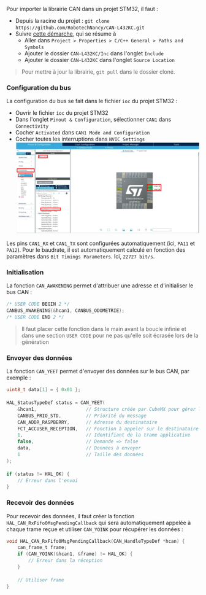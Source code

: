 [order]:       # (3)
[title]:       # (Librairie STM32)
[description]: # (Utiliser la librairie CAN pour STM32)

Pour importer la librairie CAN dans un projet STM32, il faut :

- Depuis la racine du projet : `git clone https://github.com/RobotechNancy/CAN-L432KC.git`
- Suivre [cette démarche](https://www.youtube.com/watch?v=MUZj4YwKVac), qui se résume à
    - Aller dans `Project > Properties > C/C++ General > Paths and Symbols`
    - Ajouter le dossier `CAN-L432KC/Inc` dans l'onglet `Include`
    - Ajouter le dossier `CAN-L432KC` dans l'onglet `Source Location`

> Pour mettre à jour la librairie, `git pull` dans le dossier cloné.

### Configuration du bus

La configuration du bus se fait dans le fichier `ioc` du projet STM32 :

- Ouvrir le fichier `ioc` du projet STM32
- Dans l'onglet `Pinout & Configuration`, sélectionner `CAN1` dans `Connectivity`
- Cocher `Activated` dans `CAN1 Mode and Configuration`
- Cocher toutes les interruptions dans `NVIC Settings`
![Screenshot IOC](/static/images/CAN/IOC.webp)

Les pins `CAN1_RX` et `CAN1_TX` sont configurées automatiquement (ici, `PA11` et `PA12`).
Pour le baudrate, il est automatiquement calculé en fonction des paramètres dans `Bit Timings Parameters`. Ici, `22727 bit/s`.

### Initialisation

La fonction `CAN_AWAKENING` permet d'attribuer une adresse et d'initialiser le bus CAN :
```c
/* USER CODE BEGIN 2 */
CANBUS_AWAKENING(&hcan1, CANBUS_ODOMETRIE);
/* USER CODE END 2 */
```

> Il faut placer cette fonction dans le main avant la boucle infinie et dans
> une section `USER CODE` pour ne pas qu'elle soit écrasée lors de la génération

### Envoyer des données

La fonction `CAN_YEET` permet d'envoyer des données sur le bus CAN, par exemple :
```c
uint8_t data[1] = { 0x01 };

HAL_StatusTypeDef status = CAN_YEET(
    &hcan1,                  // Structure créée par CubeMX pour gérer le bus CAN
    CANBUS_PRIO_STD,         // Priorité du message
    CAN_ADDR_RASPBERRY,      // Adresse du destinataire
    FCT_ACCUSER_RECEPTION,   // Fonction à appeler sur le destinataire
    1,                       // Identifiant de la trame applicative
    false,                   // Demande => false
    data,                    // Données à envoyer 
    1                        // Taille des données
);

if (status != HAL_OK) {
    // Erreur dans l'envoi
}
```

### Recevoir des données

Pour recevoir des données, il faut créer la fonction `HAL_CAN_RxFifo0MsgPendingCallback` qui sera automatiquement appelée à chaque trame reçue
et utiliser `CAN_YOINK` pour récupérer les données :
```c
void HAL_CAN_RxFifo0MsgPendingCallback(CAN_HandleTypeDef *hcan) {
    can_frame_t frame;
    if (CAN_YOINK(&hcan1, &frame) != HAL_OK) {
        // Erreur dans la réception
    }

    // Utiliser frame
}
```
